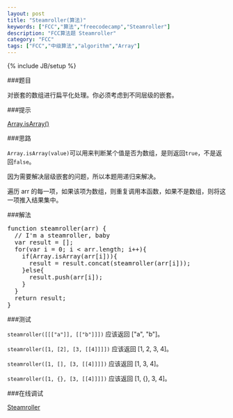 ```yaml
---
layout: post
title: "Steamroller(算法)"
keywords: ["FCC","算法","freecodecamp","Steamroller"]
description: "FCC算法题 Steamroller"
category: "FCC"
tags: ["FCC","中级算法","algorithm","Array"]
---
```

{% include JB/setup %}

###题目

对嵌套的数组进行扁平化处理。你必须考虑到不同层级的嵌套。

###提示

[Array.isArray()](https://developer.mozilla.org/zh-CN/docs/Web/JavaScript/Reference/Global_Objects/Array/isArray)

###思路

`Array.isArray(value)`可以用来判断某个值是否为数组，是则返回`true`，不是返回`false`。

因为需要解决层级嵌套的问题，所以本题用递归来解决。

遍历 arr 的每一项，如果该项为数组，则重复调用本函数，如果不是数组，则将这一项推入结果集中。

###解法

<pre>
function steamroller(arr) {
  // I'm a steamroller, baby 
  var result = [];
  for(var i = 0; i < arr.length; i++){
    if(Array.isArray(arr[i])){
      result = result.concat(steamroller(arr[i]));
    }else{
      result.push(arr[i]);
    }
  }
  return result;
}
</pre>

###测试

`steamroller([[["a"]], [["b"]]])` 应该返回 ["a", "b"]。

`steamroller([1, [2], [3, [[4]]]])` 应该返回 [1, 2, 3, 4]。

`steamroller([1, [], [3, [[4]]]])` 应该返回 [1, 3, 4]。

`steamroller([1, {}, [3, [[4]]]])` 应该返回 [1, {}, 3, 4]。

###在线调试

[Steamroller](https://freecodecamp.cn/challenges/steamroller)